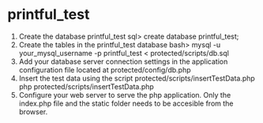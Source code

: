 # printful_test
1. Create the database printful_test
sql> create database printful_test;
2. Create the tables in the printful_test database
bash> mysql -u your_mysql_username -p printful_test < protected/scripts/db.sql
3. Add your database server connection settings in the application configuration file 
located at protected/config/db.php
4. Insert the test data using the script protected/scripts/insertTestData.php
php protected/scripts/insertTestData.php
5. Configure your web server to serve the php application. Only the index.php file 
and the static folder needs to be accesible from the browser.

